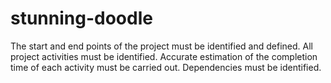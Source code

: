 # stunning-doodle
The start and end points of the project must be identified and defined. All project activities must be identified. Accurate estimation of the completion time of each activity must be carried out. Dependencies must be identified.
